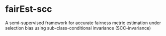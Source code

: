 # fairEst-scc
A semi-supervised framework for accurate fairness metric estimation under selection bias using sub-class-conditional invariance (SCC-invariance)
